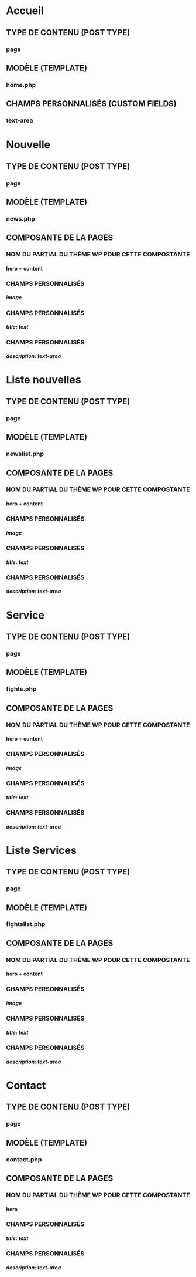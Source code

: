 # Accueil
## TYPE DE CONTENU (POST TYPE)
### page

## MODÈLE (TEMPLATE)
### home.php

## CHAMPS PERSONNALISÉS (CUSTOM FIELDS) 
### text-area


# Nouvelle
## TYPE DE CONTENU (POST TYPE)
### page

## MODÈLE (TEMPLATE)
### news.php
## COMPOSANTE DE LA PAGES
### NOM DU PARTIAL DU THÈME WP POUR CETTE COMPOSTANTE
#### hero + content
### CHAMPS PERSONNALISÉS
##### image
### CHAMPS PERSONNALISÉS
##### title: text
### CHAMPS PERSONNALISÉS
##### description: text-area




# Liste nouvelles
## TYPE DE CONTENU (POST TYPE)
### page

## MODÈLE (TEMPLATE)
### newslist.php
## COMPOSANTE DE LA PAGES
### NOM DU PARTIAL DU THÈME WP POUR CETTE COMPOSTANTE
#### hero + content
### CHAMPS PERSONNALISÉS
##### image
### CHAMPS PERSONNALISÉS
##### title: text
### CHAMPS PERSONNALISÉS
##### description: text-area


# Service
## TYPE DE CONTENU (POST TYPE)
### page

## MODÈLE (TEMPLATE)
### fights.php
## COMPOSANTE DE LA PAGES
### NOM DU PARTIAL DU THÈME WP POUR CETTE COMPOSTANTE
#### hero + content
### CHAMPS PERSONNALISÉS
##### image
### CHAMPS PERSONNALISÉS
##### title: text
### CHAMPS PERSONNALISÉS
##### description: text-area

# Liste Services
## TYPE DE CONTENU (POST TYPE)
### page

## MODÈLE (TEMPLATE)
### fightslist.php
## COMPOSANTE DE LA PAGES
### NOM DU PARTIAL DU THÈME WP POUR CETTE COMPOSTANTE
#### hero + content
### CHAMPS PERSONNALISÉS
##### image
### CHAMPS PERSONNALISÉS
##### title: text
### CHAMPS PERSONNALISÉS
##### description: text-area

# Contact
## TYPE DE CONTENU (POST TYPE)
### page

## MODÈLE (TEMPLATE)
### contact.php
## COMPOSANTE DE LA PAGES
### NOM DU PARTIAL DU THÈME WP POUR CETTE COMPOSTANTE
#### hero
### CHAMPS PERSONNALISÉS
##### title: text
### CHAMPS PERSONNALISÉS
##### description: text-area




